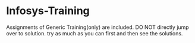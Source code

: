 # Infosys-Training

Assignments of Generic Training(only) are included.
DO NOT directly jump over to solution. try as much as you can first and then see the solutions.

